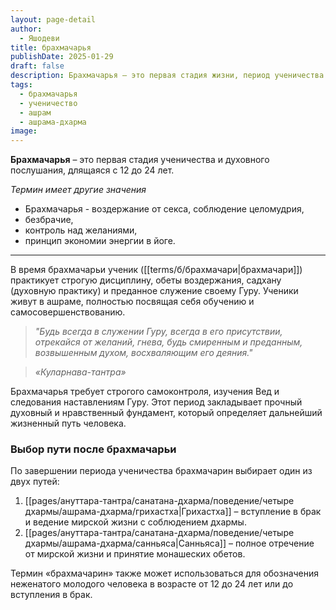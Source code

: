 ```yaml
---
layout: page-detail
author:
  - Яшодеви
title: брахмачарья
publishDate: 2025-01-29
draft: false
description: Брахмачарья – это первая стадия жизни, период ученичества и духовного послушания, длящийся с 12 до 24 лет. В это время брахмачарин (ученик) практикует строгую дисциплину, обеты воздержания, садхану (духовную практику) и преданное служение своему Гуру. Ученики живут в ашраме, полностью посвящая себя обучению и самосовершенствованию.
tags:
  - брахмачарья
  - ученичество
  - ашрам
  - ашрама-дхарма
image:
---
```

**Брахмачарья** – это первая стадия ученичества и духовного послушания, длящаяся с 12 до 24 лет. 

*Термин имеет другие значения*
- Брахмачарья - воздержание от секса, соблюдение целомудрия,
- безбрачие,
-  контроль над желаниями,
-  принцип экономии энергии в йоге.
---
В время брахмачарьи ученик ([[terms/б/брахмачари|брахмачари]]) практикует строгую дисциплину, обеты воздержания, садхану (духовную практику) и преданное служение своему Гуру. Ученики живут в ашраме, полностью посвящая себя обучению и самосовершенствованию.

>*"Будь всегда в служении Гуру, всегда в его присутствии, отрекайся от желаний, гнева, будь смиренным и преданным, возвышенным духом, восхваляющим его деяния."*
 
>*«Куларнава-тантра»*

Брахмачарья требует строгого самоконтроля, изучения Вед и следования наставлениям Гуру. Этот период закладывает прочный духовный и нравственный фундамент, который определяет дальнейший жизненный путь человека.

### Выбор пути после брахмачарьи

По завершении периода ученичества брахмачарин выбирает один из двух путей:

1. [[pages/ануттара-тантра/санатана-дхарма/поведение/четыре дхармы/ашрама-дхарма/грихастха|Грихастха]] – вступление в брак и ведение мирской жизни с соблюдением дхармы.
2. [[pages/ануттара-тантра/санатана-дхарма/поведение/четыре дхармы/ашрама-дхарма/санньяса|Санньяса]] – полное отречение от мирской жизни и принятие монашеских обетов.

Термин «брахмачарин» также может использоваться для обозначения неженатого молодого человека в возрасте от 12 до 24 лет или до вступления в брак.